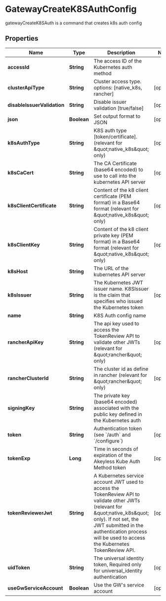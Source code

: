 

# GatewayCreateK8SAuthConfig

gatewayCreateK8SAuth is a command that creates k8s auth config

## Properties

| Name | Type | Description | Notes |
|------------ | ------------- | ------------- | -------------|
|**accessId** | **String** | The access ID of the Kubernetes auth method |  |
|**clusterApiType** | **String** | Cluster access type. options: [native_k8s, rancher] |  [optional] |
|**disableIssuerValidation** | **String** | Disable issuer validation [true/false] |  [optional] |
|**json** | **Boolean** | Set output format to JSON |  [optional] |
|**k8sAuthType** | **String** | K8S auth type [token/certificate]. (relevant for \&quot;native_k8s\&quot; only) |  [optional] |
|**k8sCaCert** | **String** | The CA Certificate (base64 encoded) to use to call into the kubernetes API server |  [optional] |
|**k8sClientCertificate** | **String** | Content of the k8 client certificate (PEM format) in a Base64 format (relevant for \&quot;native_k8s\&quot; only) |  [optional] |
|**k8sClientKey** | **String** | Content of the k8 client private key (PEM format) in a Base64 format (relevant for \&quot;native_k8s\&quot; only) |  [optional] |
|**k8sHost** | **String** | The URL of the kubernetes API server |  |
|**k8sIssuer** | **String** | The Kubernetes JWT issuer name. K8SIssuer is the claim that specifies who issued the Kubernetes token |  [optional] |
|**name** | **String** | K8S Auth config name |  |
|**rancherApiKey** | **String** | The api key used to access the TokenReview API to validate other JWTs (relevant for \&quot;rancher\&quot; only) |  [optional] |
|**rancherClusterId** | **String** | The cluster id as define in rancher (relevant for \&quot;rancher\&quot; only) |  [optional] |
|**signingKey** | **String** | The private key (base64 encoded) associated with the public key defined in the Kubernetes auth |  |
|**token** | **String** | Authentication token (see &#x60;/auth&#x60; and &#x60;/configure&#x60;) |  [optional] |
|**tokenExp** | **Long** | Time in seconds of expiration of the Akeyless Kube Auth Method token |  [optional] |
|**tokenReviewerJwt** | **String** | A Kubernetes service account JWT used to access the TokenReview API to validate other JWTs (relevant for \&quot;native_k8s\&quot; only). If not set, the JWT submitted in the authentication process will be used to access the Kubernetes TokenReview API. |  [optional] |
|**uidToken** | **String** | The universal identity token, Required only for universal_identity authentication |  [optional] |
|**useGwServiceAccount** | **Boolean** | Use the GW&#39;s service account |  [optional] |



